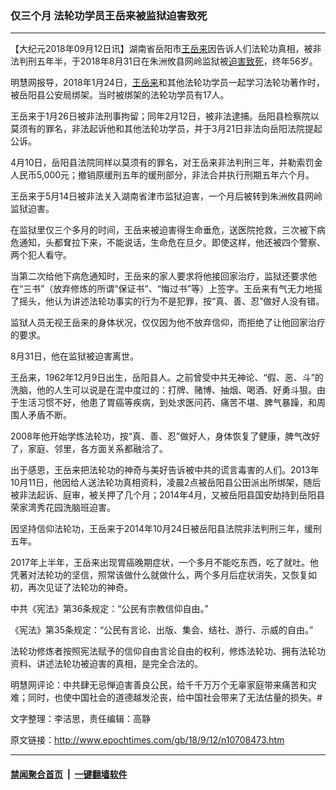 ### 仅三个月 法轮功学员王岳来被监狱迫害致死
------------------------

<p>【大纪元2018年09月12日讯】湖南省岳阳市<a href="http://www.epochtimes.com/gb/tag/%E7%8E%8B%E5%B2%B3%E6%9D%A5.html">王岳来</a>因告诉人们法轮功真相，被非法判刑五年半，于2018年8月31日在朱洲攸县网岭监狱被<a href="http://www.epochtimes.com/gb/tag/%E8%BF%AB%E5%AE%B3%E8%87%B4%E6%AD%BB.html">迫害致死</a>，终年56岁。</p>
<p>明慧网报导，2018年1月24日，<a href="http://www.epochtimes.com/gb/tag/%E7%8E%8B%E5%B2%B3%E6%9D%A5.html">王岳来</a>和其他法轮功学员一起学习法轮功著作时，被岳阳县公安局绑架。当时被绑架的法轮功学员有17人。</p>
<p>王岳来于1月26日被非法刑事拘留；同年2月12日，被非法逮捕。岳阳县检察院以莫须有的罪名，非法起诉他和其他法轮功学员，并于3月21日非法向岳阳法院提起公诉。</p>
<p>4月10日，岳阳县法院同样以莫须有的罪名，对王岳来非法判刑三年，并勒索罚金人民币5,000元；撤销原缓刑五年的缓刑部分，非法合并执行刑期五年六个月。</p>
<p>王岳来于5月14日被非法关入湖南省津市监狱迫害，一个月后被转到朱洲攸县网岭监狱迫害。</p>
<p>在监狱里仅三个多月的时间，王岳来被迫害得生命垂危，送医院抢救，三次被下病危通知，头都耷拉下来，不能说话，生命危在旦夕。即使这样，他还被四个警察、两个犯人看守。</p>
<p>当第二次给他下病危通知时，王岳来的家人要求将他接回家治疗，监狱还要求他在“三书”（放弃修炼的所谓“保证书”、“悔过书”等）上签字。王岳来有气无力地摇了摇头，他认为讲述法轮功事实的行为不是犯罪，按“真、善、忍”做好人没有错。</p>
<p>监狱人员无视王岳来的身体状况，仅仅因为他不放弃信仰，而拒绝了让他回家治疗的要求。</p>
<p>8月31日，他在监狱被迫害离世。</p>
<p>王岳来，1962年12月9日出生，岳阳县人。之前曾受中共无神论、“假、恶、斗”的洗脑，他的人生可以说是在混中度过的：打牌、赌博、抽烟、喝酒、好勇斗狠。由于生活习惯不好，他患了胃癌等疾病，到处求医问药、痛苦不堪、脾气暴躁，和周围人矛盾不断。</p>
<p>2008年他开始学炼法轮功，按“真、善、忍”做好人，身体恢复了健康，脾气改好了，家庭、邻里，各方面关系都融洽了。</p>
<p>出于感恩，王岳来把法轮功的神奇与美好告诉被中共的谎言毒害的人们。2013年10月11日，他因给人送法轮功真相资料，凌晨2点被岳阳县公田派出所绑架，随后被非法起诉、庭审，被关押了几个月；2014年4月，又被岳阳县国安劫持到岳阳县荣家湾秀花园洗脑班迫害。</p>
<p>因坚持信仰法轮功，王岳来于2014年10月24日被岳阳县法院非法判刑三年，缓刑五年。</p>
<p>2017年上半年，王岳来出现胃癌晚期症状，一个多月不能吃东西，吃了就吐。他凭著对法轮功的坚信，照常该做什么就做什么，两个多月后症状消失，又恢复如初，再次见证了法轮功的神奇。</p>
<p>中共《宪法》第36条规定：“公民有宗教信仰自由。”</p>
<p>《宪法》第35条规定：“公民有言论、出版、集会、结社、游行、示威的自由。”</p>
<p>法轮功修炼者按照宪法赋予的信仰自由言论自由的权利，修炼法轮功、拥有法轮功资料、讲述法轮功被迫害的真相，是完全合法的。</p>
<p>明慧网评论：中共肆无忌惮迫害善良公民，给千千万万个无辜家庭带来痛苦和灾难；同时，也使中国社会的道德越发沦丧，给中国社会带来了无法估量的损失。#</p>
<p>文字整理：李洁思，责任编辑：高静</p>

原文链接：http://www.epochtimes.com/gb/18/9/12/n10708473.htm


------------------------
#### [禁闻聚合首页](https://github.com/gfw-breaker/banned-news/blob/master/README.md) &nbsp;|&nbsp;  [一键翻墙软件](https://github.com/gfw-breaker/nogfw/blob/master/README.md)
